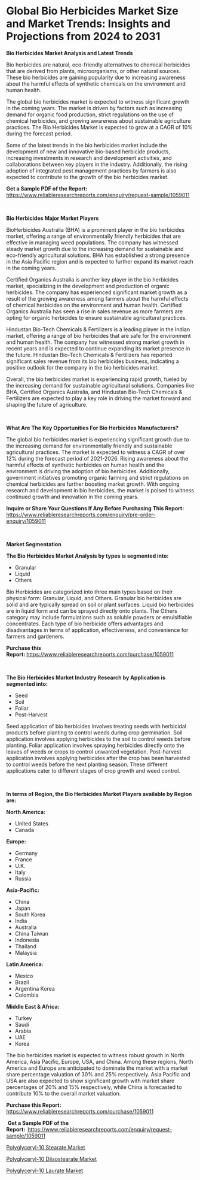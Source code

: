 <p><h1>Global Bio Herbicides Market Size and Market Trends: Insights and Projections from 2024 to 2031</h1></p><p><strong>Bio Herbicides Market Analysis and Latest Trends</strong></p>
<p><p>Bio herbicides are natural, eco-friendly alternatives to chemical herbicides that are derived from plants, microorganisms, or other natural sources. These bio herbicides are gaining popularity due to increasing awareness about the harmful effects of synthetic chemicals on the environment and human health.</p><p>The global bio herbicides market is expected to witness significant growth in the coming years. The market is driven by factors such as increasing demand for organic food production, strict regulations on the use of chemical herbicides, and growing awareness about sustainable agriculture practices. The Bio Herbicides Market is expected to grow at a CAGR of 10% during the forecast period.</p><p>Some of the latest trends in the bio herbicides market include the development of new and innovative bio-based herbicide products, increasing investments in research and development activities, and collaborations between key players in the industry. Additionally, the rising adoption of integrated pest management practices by farmers is also expected to contribute to the growth of the bio herbicides market.</p></p>
<p><strong>Get a Sample PDF of the Report:&nbsp;</strong> <a href="https://www.reliableresearchreports.com/enquiry/request-sample/1059011">https://www.reliableresearchreports.com/enquiry/request-sample/1059011</a></p>
<p>&nbsp;</p>
<p><strong>Bio Herbicides Major Market Players</strong></p>
<p><p>BioHerbicides Australia (BHA) is a prominent player in the bio herbicides market, offering a range of environmentally friendly herbicides that are effective in managing weed populations. The company has witnessed steady market growth due to the increasing demand for sustainable and eco-friendly agricultural solutions. BHA has established a strong presence in the Asia Pacific region and is expected to further expand its market reach in the coming years.</p><p>Certified Organics Australia is another key player in the bio herbicides market, specializing in the development and production of organic herbicides. The company has experienced significant market growth as a result of the growing awareness among farmers about the harmful effects of chemical herbicides on the environment and human health. Certified Organics Australia has seen a rise in sales revenue as more farmers are opting for organic herbicides to ensure sustainable agricultural practices.</p><p>Hindustan Bio-Tech Chemicals & Fertilizers is a leading player in the Indian market, offering a range of bio herbicides that are safe for the environment and human health. The company has witnessed strong market growth in recent years and is expected to continue expanding its market presence in the future. Hindustan Bio-Tech Chemicals & Fertilizers has reported significant sales revenue from its bio herbicides business, indicating a positive outlook for the company in the bio herbicides market.</p><p>Overall, the bio herbicides market is experiencing rapid growth, fueled by the increasing demand for sustainable agricultural solutions. Companies like BHA, Certified Organics Australia, and Hindustan Bio-Tech Chemicals & Fertilizers are expected to play a key role in driving the market forward and shaping the future of agriculture.</p></p>
<p>&nbsp;</p>
<p><strong>What Are The Key Opportunities For Bio Herbicides Manufacturers?</strong></p>
<p><p>The global bio herbicides market is experiencing significant growth due to the increasing demand for environmentally friendly and sustainable agricultural practices. The market is expected to witness a CAGR of over 12% during the forecast period of 2021-2026. Rising awareness about the harmful effects of synthetic herbicides on human health and the environment is driving the adoption of bio herbicides. Additionally, government initiatives promoting organic farming and strict regulations on chemical herbicides are further boosting market growth. With ongoing research and development in bio herbicides, the market is poised to witness continued growth and innovation in the coming years.</p></p>
<p><strong>Inquire or Share Your Questions If Any Before Purchasing This Report:</strong> <a href="https://www.reliableresearchreports.com/enquiry/pre-order-enquiry/1059011">https://www.reliableresearchreports.com/enquiry/pre-order-enquiry/1059011</a></p>
<p>&nbsp;</p>
<p><strong>Market Segmentation</strong></p>
<p><strong>The Bio Herbicides Market Analysis by types is segmented into:</strong></p>
<p><ul><li>Granular</li><li>Liquid</li><li>Others</li></ul></p>
<p><p>Bio Herbicides are categorized into three main types based on their physical form: Granular, Liquid, and Others. Granular bio herbicides are solid and are typically spread on soil or plant surfaces. Liquid bio herbicides are in liquid form and can be sprayed directly onto plants. The Others category may include formulations such as soluble powders or emulsifiable concentrates. Each type of bio herbicide offers advantages and disadvantages in terms of application, effectiveness, and convenience for farmers and gardeners.</p></p>
<p><strong>Purchase this Report:&nbsp;</strong><a href="https://www.reliableresearchreports.com/purchase/1059011">https://www.reliableresearchreports.com/purchase/1059011</a></p>
<p>&nbsp;</p>
<p><strong>The Bio Herbicides Market Industry Research by Application is segmented into:</strong></p>
<p><ul><li>Seed</li><li>Soil</li><li>Foliar</li><li>Post-Harvest</li></ul></p>
<p><p>Seed application of bio herbicides involves treating seeds with herbicidal products before planting to control weeds during crop germination. Soil application involves applying herbicides to the soil to control weeds before planting. Foliar application involves spraying herbicides directly onto the leaves of weeds or crops to control unwanted vegetation. Post-harvest application involves applying herbicides after the crop has been harvested to control weeds before the next planting season. These different applications cater to different stages of crop growth and weed control.</p></p>
<p>&nbsp;</p>
<p><strong>In terms of Region, the Bio Herbicides Market Players available by Region are:</strong></p>
<p>
    <p> <strong> North America: </strong>
        <ul>
            <li>United States</li>
            <li>Canada</li>
        </ul>
        </p> 
    <p> <strong> Europe: </strong>
        <ul>
            <li>Germany</li>
            <li>France</li>
            <li>U.K.</li>
            <li>Italy</li>
            <li>Russia</li>
        </ul>
        </p> 
    <p> <strong> Asia-Pacific: </strong>
        <ul>
            <li>China</li>
            <li>Japan</li>
            <li>South Korea</li>
            <li>India</li>
            <li>Australia</li>
            <li>China Taiwan</li>
            <li>Indonesia</li>
            <li>Thailand</li>
            <li>Malaysia</li>
        </ul>
        </p> 
    <p> <strong> Latin America: </strong>
        <ul>
            <li>Mexico</li>
            <li>Brazil</li>
            <li>Argentina Korea</li>
            <li>Colombia</li>
        </ul>
        </p> 
    <p> <strong> Middle East & Africa: </strong>
        <ul>
            <li>Turkey</li>
            <li>Saudi</li>
            <li>Arabia</li>
            <li>UAE</li>
            <li>Korea</li>
        </ul>
    </p>
    </p>
<p><p>The bio herbicides market is expected to witness robust growth in North America, Asia Pacific, Europe, USA, and China. Among these regions, North America and Europe are anticipated to dominate the market with a market share percentage valuation of 30% and 25% respectively. Asia Pacific and USA are also expected to show significant growth with market share percentages of 20% and 15% respectively, while China is forecasted to contribute 10% to the overall market valuation.</p></p>
<p><strong>Purchase this Report: </strong><a href="https://www.reliableresearchreports.com/purchase/1059011">https://www.reliableresearchreports.com/purchase/1059011</a></p>
<p>&nbsp;<strong>Get a Sample PDF of the Report:&nbsp;&nbsp;</strong><a href="https://www.reliableresearchreports.com/enquiry/request-sample/1059011">https://www.reliableresearchreports.com/enquiry/request-sample/1059011</a></p>
<p><strong></strong></p>
<p><p><a href="https://view.publitas.com/reportprime-1/polyglyceryl-10-stearate-market-size-2024-2031-global-industrial-analysis-key-geographical-regions-market-share-top-key-players-product-types-and-forecast-research-report/">Polyglyceryl-10 Stearate Market</a></p><p><a href="https://view.publitas.com/reportprime-1/polyglyceryl-10-diisostearate-market-research-report-reveals-the-latest-trends-and-opportunities-of-this-market-for-period-from-2024-2031/">Polyglyceryl-10 Diisostearate Market</a></p><p><a href="https://view.publitas.com/reportprime-1/polyglyceryl-10-laurate-market-provides-detailed-segmentation-of-this-market-based-on-type-application-and-region-and-forecast-for-the-period-from-2024-2031/">Polyglyceryl-10 Laurate Market</a></p></p>